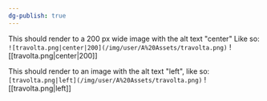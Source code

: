 ```yaml
---
dg-publish: true
---
```

This should render to a 200 px wide image with the alt text "center"
Like so: `![travolta.png|center|200](/img/user/A%20Assets/travolta.png)`
![[travolta.png|center|200]]


This should render to an image with the alt text "left", like so:
`[travolta.png|left](/img/user/A%20Assets/travolta.png)`
![[travolta.png|left]]